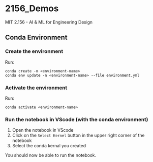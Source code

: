 # 2156_Demos
MIT 2.156 - AI &amp; ML for Engineering Design

## Conda Environment

### Create the environment

Run:
```
conda create -n <environment-name> 
conda env update -n <environment-name> --file environment.yml
```

### Activate the environment

Run:
```
conda activate <environment-name>
```

### Run the notebook in VScode (with the conda environment)

1. Open the notebook in VScode
2. Click on the `Select Kernel` button in the upper right corner of the notebook
3. Select the conda kernal you created

You should now be able to run the notebook.